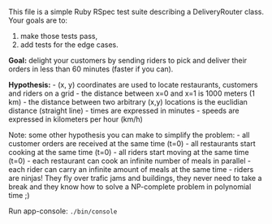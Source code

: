   This file is a simple Ruby RSpec test suite describing a DeliveryRouter class.
  Your goals are to:
  1) make those tests pass,
  2) add tests for the edge cases.
  
  **Goal:** delight your customers by sending riders to pick and deliver their orders
  in less than 60 minutes (faster if you can).

  __Hypothesis:__
    - (x, y) coordinates are used to locate restaurants, customers and riders on a grid
    - the distance between x=0 and x=1 is 1000 meters (1 km)
    - the distance between two arbitrary (x,y) locations is the euclidian distance (straight line)
    - times are expressed in minutes
    - speeds are expressed in kilometers per hour (km/h)

  Note: some other hypothesis you can make to simplify the problem:
    - all customer orders are received at the same time (t=0)
    - all restaurants start cooking at the same time (t=0)
    - all riders start moving at the same time (t=0)
    - each restaurant can cook an infinite number of meals in parallel
    - each rider can carry an infinite amount of meals at the same time
    - riders are ninjas! They fly over trafic jams and buildings, they never need to take
      a break and they know how to solve a NP-complete problem in polynomial time ;)
      
      
Run app-console: `./bin/console `